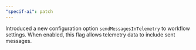 ```yaml
---
"specif-ai": patch
---
```


Introduced a new configuration option `sendMessagesInTelemetry` to workflow settings. When enabled, this flag allows telemetry data to include sent messages.
